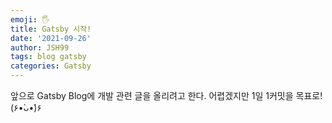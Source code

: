 ```yaml
---
emoji: 🖐
title: Gatsby 시작!
date: '2021-09-26'
author: JSH99
tags: blog gatsby
categories: Gatsby
---
```


앞으로 Gatsby Blog에 개발 관련 글을 올리려고 한다.   어렵겠지만 1일 1커밋을 목표로! (۶•̀ᴗ•́)۶